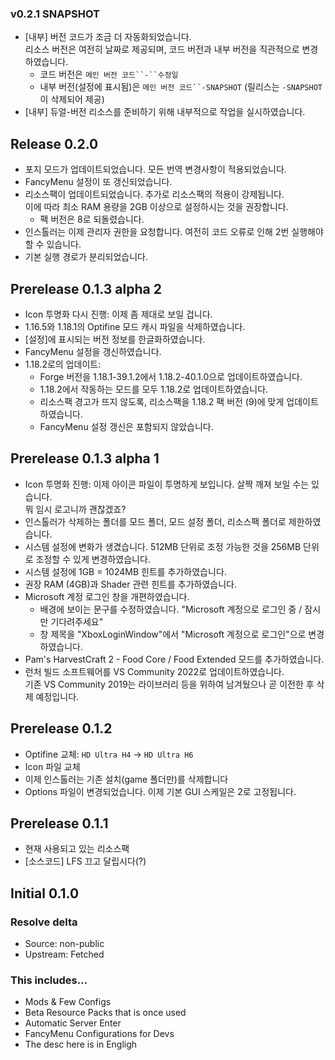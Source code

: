 ### v0.2.1 SNAPSHOT

- [내부] 버전 코드가 조금 더 자동화되었습니다.<br>리소스 버전은 여전히 날짜로 제공되며, 코드 버전과 내부 버전을 직관적으로 변경하였습니다.
  * 코드 버전은 `메인 버전 코드``-``수정일`
  * 내부 버전(설정에 표시됨)은 `메인 버전 코드``-SNAPSHOT` (릴리스는 `-SNAPSHOT`이 삭제되어 제공)
- [내부] 듀얼-버전 리소스를 준비하기 위해 내부적으로 작업을 실시하였습니다.

## Release 0.2.0

* 포지 모드가 업데이트되었습니다. 모든 번역 변경사항이 적용되었습니다.
* FancyMenu 설정이 또 갱신되었습니다.
* 리소스팩이 업데이트되었습니다. 추가로 리소스팩의 적용이 강제됩니다.<br>이에 따라 최소 RAM 용량을 2GB 이상으로 설정하시는 것을 권장합니다.
  - 팩 버전은 8로 되돌렸습니다.
* 인스톨러는 이제 관리자 권한을 요청합니다. 여전히 코드 오류로 인해 2번 실행해야 할 수 있습니다.
* 기본 실행 경로가 분리되었습니다.

## Prerelease 0.1.3 alpha 2

- Icon 투명화 다시 진행: 이제 좀 제대로 보일 겁니다.
- 1.16.5와 1.18.1의 Optifine 모드 캐시 파일을 삭제하였습니다.
- [설정]에 표시되는 버전 정보를 한글화하였습니다.
- FancyMenu 설정을 갱신하였습니다.
- 1.18.2로의 업데이트:
  * Forge 버전을 1.18.1-39.1.2에서 1.18.2-40.1.0으로 업데이트하였습니다.
  * 1.18.2에서 작동하는 모드를 모두 1.18.2로 업데이트하였습니다.
  * 리소스팩 경고가 뜨지 않도록, 리소스팩을 1.18.2 팩 버전 (9)에 맞게 업데이트하였습니다.
  * FancyMenu 설정 갱신은 포함되지 않았습니다.

## Prerelease 0.1.3 alpha 1

* Icon 투명화 진행: 이제 아이콘 파일이 투명하게 보입니다. 살짝 깨져 보일 수는 있습니다.<br>뭐 임시 로고니까 괜찮겠죠?
* 인스톨러가 삭제하는 폴더를 모드 폴더, 모드 설정 폴더, 리소스팩 폴더로 제한하였습니다.
* 시스템 설정에 변화가 생겼습니다. 512MB 단위로 조정 가능한 것을 256MB 단위로 조정할 수 있게 변경하였습니다.
* 시스템 설정에 1GB = 1024MB 힌트를 추가하였습니다.
* 권장 RAM (4GB)과 Shader 관련 힌트를 추가하였습니다.
* Microsoft 계정 로그인 창을 개편하였습니다.
  - 배경에 보이는 문구를 수정하였습니다. "Microsoft 계정으로 로그인 중 / 잠시만 기다려주세요"
  - 창 제목을 "XboxLoginWindow"에서 "Microsoft 계정으로 로그인"으로 변경하였습니다.
* Pam's HarvestCraft 2 - Food Core / Food Extended 모드를 추가하였습니다.
* 런처 빌드 소프트웨어를 VS Community 2022로 업데이트하였습니다.<br>기존 VS Community 2019는 라이브러리 등을 위하여 남겨뒀으나 곧 이전한 후 삭제 예정입니다.

## Prerelease 0.1.2

- Optifine 교체: `HD Ultra H4` -> `HD Ultra H6`
- Icon 파일 교체
- 이제 인스톨러는 기존 설치(game 폴더만)를 삭제합니다
- Options 파일이 변경되었습니다. 이제 기본 GUI 스케일은 2로 고정됩니다.

## Prerelease 0.1.1

* 현재 사용되고 있는 리소스팩
* [소스코드] LFS 끄고 달립시다(?)

## Initial 0.1.0

### Resolve delta
- Source: non-public
- Upstream: Fetched

### This includes...
- Mods & Few Configs
- Beta Resource Packs that is once used
- Automatic Server Enter
- FancyMenu Configurations for Devs
- The desc here is in Engligh

